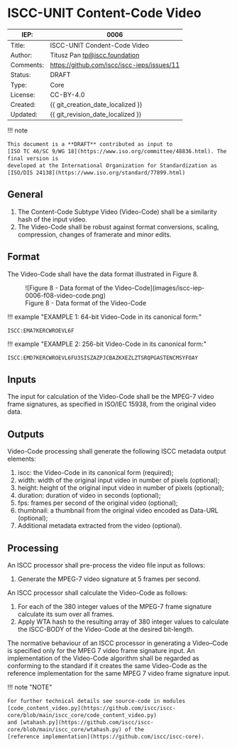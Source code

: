 # ISCC-UNIT Content-Code Video

| IEP:      | 0006                                        |
|-----------|---------------------------------------------|
| Title:    | ISCC-UNIT Condent-Code Video                |
| Author:   | Titusz Pan <tp@iscc.foundation>             |
| Comments: | https://github.com/iscc/iscc-ieps/issues/11 |
| Status:   | DRAFT                                       |
| Type:     | Core                                        |
| License:  | CC-BY-4.0                                   |
| Created:  | {{ git_creation_date_localized }}           |
| Updated:  | {{ git_revision_date_localized }}           |

!!! note

    This document is a **DRAFT** contributed as input to 
    [ISO TC 46/SC 9/WG 18](https://www.iso.org/committee/48836.html). The final version is 
    developed at the International Organization for Standardization as
    [ISO/DIS 24138](https://www.iso.org/standard/77899.html)

## General

1. The Content-Code Subtype Video (Video-Code) shall be a similarity hash of the input video.
2. The Video-Code shall be robust against format conversions, scaling, compression, changes of framerate and minor edits.

## Format

The Video-Code shall have the data format illustrated in Figure 8.

<figure markdown>
  ![Figure 8 - Data format of the Video-Code](images/iscc-iep-0006-f08-video-code.png)
  <figcaption>Figure 8 - Data format of the Video-Code</figcaption>
</figure>

!!! example "EXAMPLE 1: 64-bit Video-Code in its canonical form:"

    ISCC:EMA7KERCWROEVL6F

!!! example "EXAMPLE 2: 256-bit Video-Code in its canonical form:"

    ISCC:EMD7KERCWROEVL6FU3SISZAZPJCBAZKXEZLZTSRQPGASTENCMSYFOAY

## Inputs

The input for calculation of the Video-Code shall be the MPEG-7 video frame signatures, as specified
in ISO/IEC 15938, from the original video data.

## Outputs

Video-Code processing shall generate the following ISCC metadata output elements:

1. iscc: the Video-Code in its canonical form (required);
2. width: width of the original input video in number of pixels (optional);
3. height: height of the original input video in number of pixels (optional);
4. duration: duration of video in seconds (optional);
5. fps: frames per second of the original video (optional);
6. thumbnail: a thumbnail from the original video encoded as Data-URL (optional);
7. Additional metadata extracted from the video (optional).

## Processing

An ISCC processor shall pre-process the video file input as follows:

1.  Generate the MPEG-7 video signature at 5 frames per second.

An ISCC processor shall calculate the Video-Code as follows:

1. For each of the 380 integer values of the MPEG-7 frame signature calculate its sum over all frames.
2. Apply WTA hash to the resulting array of 380 integer values to calculate the ISCC-BODY of the Video-Code at the desired bit-length.

The normative behaviour of an ISCC processor in generating a Video–Code is specified only for the 
MPEG 7 video frame signature input.  An implementation of the Video-Code algorithm shall be 
regarded as conforming to the standard if it creates the same Video-Code as the reference 
implementation for the same MPEG 7 video frame signature input.

!!! note "NOTE"

    For further technical details see source-code in modules 
    [code_content_video.py](https://github.com/iscc/iscc-core/blob/main/iscc_core/code_content_video.py)
    and [wtahash.py](https://github.com/iscc/iscc-core/blob/main/iscc_core/wtahash.py) of the 
    [reference implementation](https://github.com/iscc/iscc-core).
